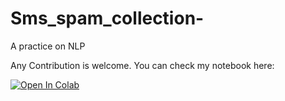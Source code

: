 # Sms_spam_collection-
A practice on NLP 

Any Contribution is welcome. You can check my notebook here:

[![Open In Colab](https://colab.research.google.com/assets/colab-badge.svg)](https://colab.research.google.com/github/memetics19/Sms_spam_collection-/blob/master/SMS_Spam_Collection.ipynb)
